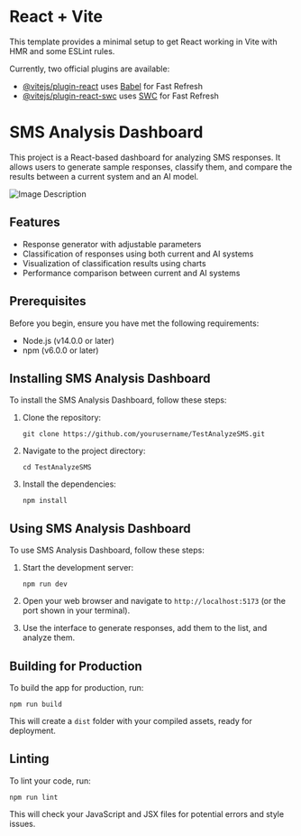 # React + Vite

This template provides a minimal setup to get React working in Vite with HMR and some ESLint rules.

Currently, two official plugins are available:

- [@vitejs/plugin-react](https://github.com/vitejs/vite-plugin-react/blob/main/packages/plugin-react/README.md) uses [Babel](https://babeljs.io/) for Fast Refresh
- [@vitejs/plugin-react-swc](https://github.com/vitejs/vite-plugin-react-swc) uses [SWC](https://swc.rs/) for Fast Refresh


# SMS Analysis Dashboard

This project is a React-based dashboard for analyzing SMS responses. It allows users to generate sample responses, classify them, and compare the results between a current system and an AI model.

![Image Description](https://drive.google.com/uc?export=view&id=19Q8_k70bNPLlCsQ4ILRTsjY-F-e8n9aH)


## Features

- Response generator with adjustable parameters
- Classification of responses using both current and AI systems
- Visualization of classification results using charts
- Performance comparison between current and AI systems

## Prerequisites

Before you begin, ensure you have met the following requirements:

- Node.js (v14.0.0 or later)
- npm (v6.0.0 or later)

## Installing SMS Analysis Dashboard

To install the SMS Analysis Dashboard, follow these steps:

1. Clone the repository:
   ```
   git clone https://github.com/yourusername/TestAnalyzeSMS.git
   ```
2. Navigate to the project directory:
   ```
   cd TestAnalyzeSMS
   ```
3. Install the dependencies:
   ```
   npm install
   ```

## Using SMS Analysis Dashboard

To use SMS Analysis Dashboard, follow these steps:

1. Start the development server:
   ```
   npm run dev
   ```
2. Open your web browser and navigate to `http://localhost:5173` (or the port shown in your terminal).

3. Use the interface to generate responses, add them to the list, and analyze them.

## Building for Production

To build the app for production, run:

```
npm run build
```

This will create a `dist` folder with your compiled assets, ready for deployment.

## Linting

To lint your code, run:

```
npm run lint
```

This will check your JavaScript and JSX files for potential errors and style issues.
